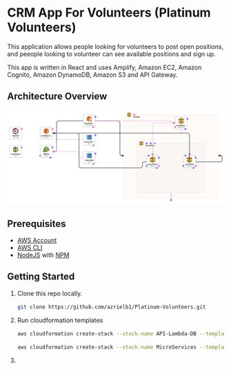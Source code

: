 # CRM App For Volunteers (Platinum Volunteers)

This application allows people looking for volunteers to post open positions, and peeople looking to volunteer can see available positions and sign up.

This app is written in React and uses Amplify, Amazon EC2, Amazon Cognito, Amazon DynamoDB, Amazon S3 and API Gateway.

## Architecture Overview

![Architecture](public/AWS_Template.png)

## Prerequisites
+ [AWS Account](https://aws.amazon.com/mobile/details/)
+ [AWS CLI](https://aws.amazon.com/cli/)
+ [NodeJS](https://nodejs.org/en/download/) with [NPM](https://docs.npmjs.com/getting-started/installing-node)

## Getting Started

1. Clone this repo locally.

   ```bash
   git clone https://github.com/azrielb1/Platinum-Volunteers.git
   ```

2. Run cloudformation templates

   ```bash
   aws cloudformation create-stack --stack-name API-Lambda-DB --template-body file://./cloudformation/API-Lambda-DB/template.json --parameters ParameterKey=LambdaFuncName,ParameterValue=CRMLambda ParameterKey=UsersTableName,ParameterValue=CRMUsersTable ParameterKey=APIName,ParameterValue=CRMAPI ParameterKey=EnvironmentName,ParameterValue=Prod --capabilities CAPABILITY_IAM
   ```
   ```bash
   aws cloudformation create-stack --stack-name MicroServices --template-body file://./cloudformation/MicroServices/template.json
   ```
   
3. 

